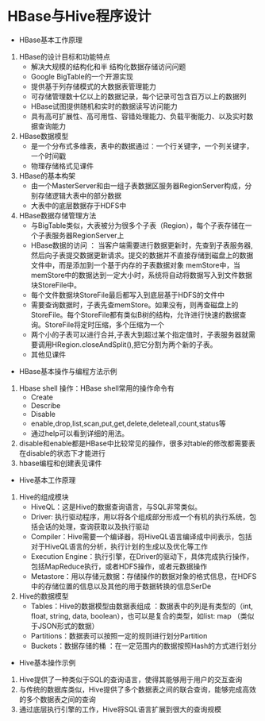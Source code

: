 # HBase与Hive程序设计 
* HBase基本工作原理 
1. HBase的设计目标和功能特点 
    * 解决大规模的结构化和半 结构化数据存储访问问题 
    * Google BigTable的一个开源实现
    * 提供基于列存储模式的大数据表管理能力 
    * 可存储管理数十亿以上的数据记录，每个记录可包含百万以上的数据列 
    * HBase试图提供随机和实时的数据读写访问能力 
    * 具有高可扩展性、高可用性、容错处理能力、负载平衡能力、以及实时数据查询能力
2. HBase数据模型 
    * 是一个分布式多维表，表中的数据通过：一个行关键字，一个列关键字， 一个时间戳
    * 物理存储格式见课件
3. HBase的基本构架 
    * 由一个MasterServer和由一组子表数据区服务器RegionServer构成，分别存储逻辑大表中的部分数据 
    * 大表中的底层数据存于HDFS中
4. HBase数据存储管理方法 
    * 与BigTable类似，大表被分为很多个子表（Region），每个子表存储在一个子表服务器RegionServer上
    * HBase数据的访问 ： 当客户端需要进行数据更新时，先查到子表服务器,然后向子表提交数据更新请求。提交的数据并不直接存储到磁盘上的数据文件中，而是添加到一个基于内存的子表数据对象 memStore中，当memStore中的数据达到一定大小时，系统将自动将数据写入到文件数据块StoreFile中。
    * 每个文件数据块StoreFile最后都写入到底层基于HDFS的文件中
    * 需要查询数据时，子表先查memStore。如果没有，则再查磁盘上的StoreFile。每个StoreFile都有类似B树的结构，允许进行快速的数据查询。StoreFile将定时压缩，多个压缩为一个 
    * 两个小的子表可以进行合并,子表大到超过某个指定值时，子表服务器就需要调用HRegion.closeAndSplit(),把它分割为两个新的子表。
    * 其他见课件
* HBase基本操作与编程方法示例 
1. Hbase shell 操作：HBase shell常用的操作命令有
    * Create
    * Describe
    * Disable
    * enable,drop,list,scan,put,get,delete,deleteall,count,status等
    * 通过help可以看到详细的用法。
2. disable和enable都是HBase中比较常见的操作，很多对table的修改都需要表在disable的状态下才能进行 
3. hbase编程和创建表见课件
* Hive基本工作原理 
1. Hive的组成模块
    * HiveQL：这是Hive的数据查询语言，与SQL非常类似。
    * Driver: 执行驱动程序，用以将各个组成部分形成一个有机的执行系统，包括会话的处理，查询获取以及执行驱动
    * Compiler：Hive需要一个编译器，将HiveQL语言编译成中间表示，包括对于HiveQL语言的分析，执行计划的生成以及优化等工作 
    * Execution Engine：执行引擎，在Driver的驱动下，具体完成执行操作，包括MapReduce执行，或者HDFS操作，或者元数据操作 
    * Metastore：用以存储元数据：存储操作的数据对象的格式信息，在HDFS中的存储位置的信息以及其他的用于数据转换的信息SerDe
2. Hive的数据模型 
    * Tables：Hive的数据模型由数据表组成 ：数据表中的列是有类型的（int, float, string, data, boolean），也可以是复合的类型，如list: map （类似于JSON形式的数据） 
    * Partitions：数据表可以按照一定的规则进行划分Partition 
    * Buckets：数据存储的桶 ：在一定范围内的数据按照Hash的方式进行划分

* Hive基本操作示例 
1. Hive提供了一种类似于SQL的查询语言，使得其能够用于用户的交互查询
2. 与传统的数据库类似，Hive提供了多个数据表之间的联合查询，能够完成高效的多个数据表之间的查询
3. 通过底层执行引擎的工作，Hive将SQL语言扩展到很大的查询规模

